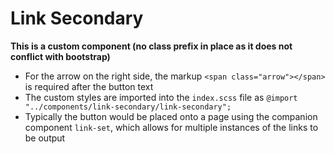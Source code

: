 # Link Secondary

**This is a custom component (no class prefix in place as it does not conflict with bootstrap)**

- For the arrow on the right side, the markup `<span class="arrow"></span>` is required after the button text
- The custom styles are imported into the `index.scss` file as `@import "../components/link-secondary/link-secondary";`
- Typically the button would be placed onto a page using the companion component `link-set`, which allows for multiple instances of the links to be output
